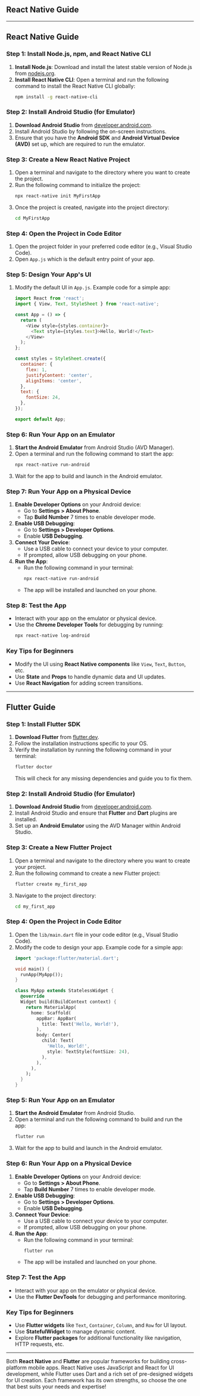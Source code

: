 ## **React Native Guide**
---

## **React Native Guide**

### **Step 1: Install Node.js, npm, and React Native CLI**
1. **Install Node.js**: Download and install the latest stable version of Node.js from [nodejs.org](https://nodejs.org/).
2. **Install React Native CLI**:
   Open a terminal and run the following command to install the React Native CLI globally:
   ```bash
   npm install -g react-native-cli
   ```

### **Step 2: Install Android Studio (for Emulator)**
1. **Download Android Studio** from [developer.android.com](https://developer.android.com/studio).
2. Install Android Studio by following the on-screen instructions.
3. Ensure that you have the **Android SDK** and **Android Virtual Device (AVD)** set up, which are required to run the emulator.

### **Step 3: Create a New React Native Project**
1. Open a terminal and navigate to the directory where you want to create the project.
2. Run the following command to initialize the project:
   ```bash
   npx react-native init MyFirstApp
   ```
3. Once the project is created, navigate into the project directory:
   ```bash
   cd MyFirstApp
   ```

### **Step 4: Open the Project in Code Editor**
1. Open the project folder in your preferred code editor (e.g., Visual Studio Code).
2. Open `App.js` which is the default entry point of your app.

### **Step 5: Design Your App's UI**
1. Modify the default UI in `App.js`. Example code for a simple app:
   ```javascript
   import React from 'react';
   import { View, Text, StyleSheet } from 'react-native';

   const App = () => {
     return (
       <View style={styles.container}>
         <Text style={styles.text}>Hello, World!</Text>
       </View>
     );
   };

   const styles = StyleSheet.create({
     container: {
       flex: 1,
       justifyContent: 'center',
       alignItems: 'center',
     },
     text: {
       fontSize: 24,
     },
   });

   export default App;
   ```

### **Step 6: Run Your App on an Emulator**
1. **Start the Android Emulator** from Android Studio (AVD Manager).
2. Open a terminal and run the following command to start the app:
   ```bash
   npx react-native run-android
   ```
3. Wait for the app to build and launch in the Android emulator.

### **Step 7: Run Your App on a Physical Device**
1. **Enable Developer Options** on your Android device:
   - Go to **Settings > About Phone**.
   - Tap **Build Number** 7 times to enable developer mode.
2. **Enable USB Debugging**:
   - Go to **Settings > Developer Options**.
   - Enable **USB Debugging**.
3. **Connect Your Device**:
   - Use a USB cable to connect your device to your computer.
   - If prompted, allow USB debugging on your phone.
4. **Run the App**:
   - Run the following command in your terminal:
     ```bash
     npx react-native run-android
     ```
   - The app will be installed and launched on your phone.

### **Step 8: Test the App**
- Interact with your app on the emulator or physical device.
- Use the **Chrome Developer Tools** for debugging by running:
  ```bash
  npx react-native log-android
  ```

### **Key Tips for Beginners**
- Modify the UI using **React Native components** like `View`, `Text`, `Button`, etc.
- Use **State** and **Props** to handle dynamic data and UI updates.
- Use **React Navigation** for adding screen transitions.

---

## **Flutter Guide**

### **Step 1: Install Flutter SDK**
1. **Download Flutter** from [flutter.dev](https://flutter.dev/docs/get-started/install).
2. Follow the installation instructions specific to your OS.
3. Verify the installation by running the following command in your terminal:
   ```bash
   flutter doctor
   ```
   This will check for any missing dependencies and guide you to fix them.

### **Step 2: Install Android Studio (for Emulator)**
1. **Download Android Studio** from [developer.android.com](https://developer.android.com/studio).
2. Install Android Studio and ensure that **Flutter** and **Dart** plugins are installed.
3. Set up an **Android Emulator** using the AVD Manager within Android Studio.

### **Step 3: Create a New Flutter Project**
1. Open a terminal and navigate to the directory where you want to create your project.
2. Run the following command to create a new Flutter project:
   ```bash
   flutter create my_first_app
   ```
3. Navigate to the project directory:
   ```bash
   cd my_first_app
   ```

### **Step 4: Open the Project in Code Editor**
1. Open the `lib/main.dart` file in your code editor (e.g., Visual Studio Code).
2. Modify the code to design your app. Example code for a simple app:
   ```dart
   import 'package:flutter/material.dart';

   void main() {
     runApp(MyApp());
   }

   class MyApp extends StatelessWidget {
     @override
     Widget build(BuildContext context) {
       return MaterialApp(
         home: Scaffold(
           appBar: AppBar(
             title: Text('Hello, World!'),
           ),
           body: Center(
             child: Text(
               'Hello, World!',
               style: TextStyle(fontSize: 24),
             ),
           ),
         ),
       );
     }
   }
   ```

### **Step 5: Run Your App on an Emulator**
1. **Start the Android Emulator** from Android Studio.
2. Open a terminal and run the following command to build and run the app:
   ```bash
   flutter run
   ```
3. Wait for the app to build and launch in the Android emulator.

### **Step 6: Run Your App on a Physical Device**
1. **Enable Developer Options** on your Android device:
   - Go to **Settings > About Phone**.
   - Tap **Build Number** 7 times to enable developer mode.
2. **Enable USB Debugging**:
   - Go to **Settings > Developer Options**.
   - Enable **USB Debugging**.
3. **Connect Your Device**:
   - Use a USB cable to connect your device to your computer.
   - If prompted, allow USB debugging on your phone.
4. **Run the App**:
   - Run the following command in your terminal:
     ```bash
     flutter run
     ```
   - The app will be installed and launched on your phone.

### **Step 7: Test the App**
- Interact with your app on the emulator or physical device.
- Use the **Flutter DevTools** for debugging and performance monitoring.

### **Key Tips for Beginners**
- Use **Flutter widgets** like `Text`, `Container`, `Column`, and `Row` for UI layout.
- Use **StatefulWidget** to manage dynamic content.
- Explore **Flutter packages** for additional functionality like navigation, HTTP requests, etc.

---

Both **React Native** and **Flutter** are popular frameworks for building cross-platform mobile apps. React Native uses JavaScript and React for UI development, while Flutter uses Dart and a rich set of pre-designed widgets for UI creation. Each framework has its own strengths, so choose the one that best suits your needs and expertise!
